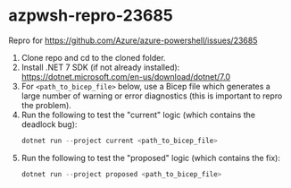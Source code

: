 # azpwsh-repro-23685
Repro for https://github.com/Azure/azure-powershell/issues/23685

1. Clone repo and cd to the cloned folder.
1. Install .NET 7 SDK (if not already installed): https://dotnet.microsoft.com/en-us/download/dotnet/7.0
1. For `<path_to_bicep_file>` below, use a Bicep file which generates a large number of warning or error diagnostics (this is important to repro the problem).
1. Run the following to test the "current" logic (which contains the deadlock bug):
    ```powershell
    dotnet run --project current <path_to_bicep_file>
    ```
1. Run the following to test the "proposed" logic (which contains the fix):
    ```powershell
    dotnet run --project proposed <path_to_bicep_file>
    ```
